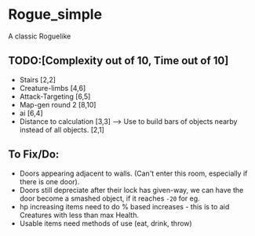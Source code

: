 # Rogue_simple
A classic Roguelike

## TODO:[Complexity out of 10, Time out of 10]
- Stairs [2,2]
- Creature-limbs [4,6]
- Attack-Targeting [6,5]
- Map-gen round 2 [8,10]
- ai [6,4]
- Distance to calculation [3,3]
    --> Use to build bars of objects nearby instead of all objects. [2,1]

## To Fix/Do:

 - Doors appearing adjacent to walls. (Can't enter this room, especially if there is one door).
 - Doors still depreciate after their lock has given-way, we can have the door become a smashed object, if it reaches `-20` for eg.
 - hp increasing items need to do % based increases - this is to aid Creatures with less than max Health.
 - Usable items need methods of use (eat, drink, throw)
 
